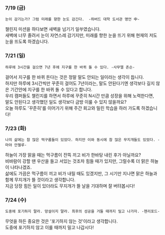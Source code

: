 ### 7/19 (금)
`눈이 감기는가? 그럼 미래를 향한 눈도 감긴다.  -하버드 대학 도서관 명언 中-`

챌린지 미션을 하다보면 새벽을 넘기기 일쑤였습니다.<br>
새벽에 너무 졸려서 눈이 자연스레 감기지만, 미래를 향한 눈을 뜨기 위해 현재의 저도 눈을 뜨도록 하겠습니다.

### 7/21 (일)
`하루에 3시간을 걸으면 7년 후에 지구를 한 바퀴 돌 수 있다. -사무엘 존슨-`

걸어서 지구를 한 바퀴 돈다는 것은 정말 말도 안되는 일이라는 생각이 듭니다.<br>
하지만 하루에 3시간씩만 꾸준히 걸어도 7년이라는, 말도 안된다기엔 생각보다 길지 않은 기간안에 지구를 한 바퀴 돌 수 있다고 합니다.<br>
우리 캠퍼들도 챌린지를 하면서 하루에 꾸준히 N시간 만큼 성장을 위해 노력한다면,<br>말도 안된다고 생각했던 일도 생각보다 금방 이룰 수 있지 않을까요?<br>
오늘 하루도 '꾸준히'를 이어가기 위해 주간 회고와 밀린 학습을 하러 가도록 하겠습니다!

### 7/23 (화)
`나의 삶에는 참 많은 먹구름들이 있었다. 하지만 이와 동시에 참 많은 무지개들도 있었다. -마야 안젤루- `

하늘이 가장 맑을 때는 먹구름이 잔뜩 끼고 비가 한바탕 내린 후가 아닐까요?<br>
비바람이 강할 땐 우산을 들고 서있는 것조차 힘들 때가 있지만, 그럴수록 더 맑은 하늘이 나타나겠죠.<br>
삶에도 가끔은 먹구름이 끼고 비가 내릴 때도 있겠지만, 그 시기만 지나면 맑은 하늘과 함께 무지개가 뜰 것이라고 생각합니다.<br>
지금 당장 힘든 일이 있더라도 무지개가 뜰 날을 기대하며 잘 버텨봅시다!

### 7/24 (수)
`도중에 포기하지 말라. 망설이지 말라. 최후의 성공을 거둘 때까지 밀고 나가자. -헨리포드-`

무엇을 하든 중요한 것은 '포기하지 않는 것'이라고 생각합니다.<br>
도중에 포기하지 않고 이룰 때까지 밀고 나갑시다!
